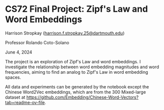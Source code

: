 # CS72 Final Project: Zipf's Law and Word Embeddings

Harrison Stropkay (harrison.f.stropkay.25@dartmouth.edu)

Professor Rolando Coto-Solano 

June 4, 2024

The project is an exploration of Zipf's Law and word embeddings. I investigate the relationship between word embedding magnitudes and word frequencies, aiming to find an analog to Zipf's Law in word embedding spaces.

All data and experiments can be generated by the notebook except the Chinese Word2Vec embeddings, which are from the 300 Mixed-large dataset at https://github.com/Embedding/Chinese-Word-Vectors?tab=readme-ov-file. 